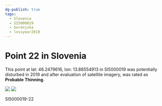 ```yaml
---
dg-publish: true
tags:
  - Slovenia
  - SI5000019
  - Gorenjska
  - lossyear2019
---
```


# Point 22 in Slovenia

This point at lat: 46.2479616, lon: 13.88554913 in SI5000019 was potentially disturbed in 2019 and after evaluation of satellite imagery, was rated as **Probable Thinning**.

<div class='juxtapose' data-showcredits='false'>
<img src='https://baserow-backend-production20240528124524339000000001.s3.amazonaws.com/user_files/CMvzOWRtAzifEu3bcbCWWThS1Z4p3HGS_3bca2e32796b5738e662cb54cbeea4d6e945d21f4b2a5bac6e097a18ce49d6ef.png' data-label='August 2018' />
<img src='https://baserow-backend-production20240528124524339000000001.s3.amazonaws.com/user_files/qX25w7uMdNR8LtFgzkdNY6WELRYh066s_6a196b90e2250562d74ae74646e1c8d6fe72f5b7bfc8dc91b3ecd2c69ef2438e.png' data-label='September 2019' />
</div>

SI5000019-22